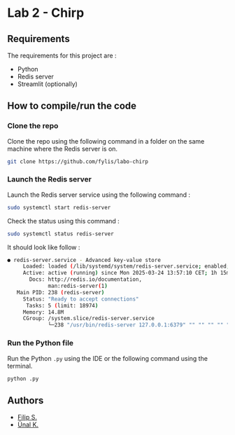 # Lab 2 - Chirp
## Requirements
The requirements for this project are : 
- Python
- Redis server
- Streamlit (optionally)
## How to compile/run the code
### Clone the repo
Clone the repo using the following command in a folder on the same machine where the Redis server is on.
```bash
git clone https://github.com/fylis/labo-chirp
```
### Launch the Redis server
Launch the Redis server service using the following command :
```bash
sudo systemctl start redis-server
```
Check the status using this command : 
```bash
sudo systemctl status redis-server
```
It should look like follow :
```bash
● redis-server.service - Advanced key-value store
     Loaded: loaded (/lib/systemd/system/redis-server.service; enabled; vendor preset: enabled)
     Active: active (running) since Mon 2025-03-24 13:57:10 CET; 1h 15min ago
       Docs: http://redis.io/documentation,
             man:redis-server(1)
   Main PID: 238 (redis-server)
     Status: "Ready to accept connections"
      Tasks: 5 (limit: 18974)
     Memory: 14.8M
     CGroup: /system.slice/redis-server.service
             └─238 "/usr/bin/redis-server 127.0.0.1:6379" "" "" "" "" "" "" "" "" "" "" "" "" "" "" "" "" "" "" "" "" "" "" "" "" "" "" "" "" "" >
```
### Run the Python file
Run the Python `.py` using the IDE or the following command using the terminal.
```bash
python .py
```
## Authors
- [Filip S.](https://github.com/fylis)
- [Ünal K.](https://github.com/UnalKulekci)
